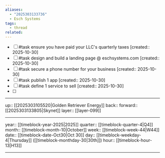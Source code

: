 ```yaml
---
aliases:
  - "2025303133736"
  - Esch Systems
tags:
  - thread
related:
---
```


- [ ] #task ensure you have paid your LLC's quarterly taxes  [created:: 2025-10-30]
- [ ] #task design and build a landing page @ eschsystems.com  [created:: 2025-10-30]
- [ ] #task secure a phone number for your business  [created:: 2025-10-30]
- [ ] #task publish 1 app  [created:: 2025-10-30]
- [ ] #task define 1 service to sell  [created:: 2025-10-30]
- [ ] 

***

up:: [[2025303105520|Golden Retriever Energy]]
back:: 
forward:: [[2025303133805|Skynet]]
layer:: [[layer-099]]

***

year:: [[timeblock-year-2025|2025]]
quarter:: [[timeblock-quarter-4|Q4]]
month:: [[timeblock-month-10|October]]
week:: [[timeblock-week-44|W44]]
date:: [[timeblock-date-Oct30|Oct 30]]
day:: [[timeblock-weekday-4|Thursday]] ([[timeblock-monthday-30|30th]])
hour:: [[timeblock-hour-13|H13]]

***
